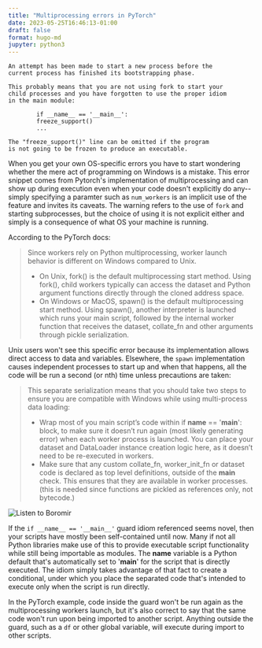 ```yaml
---
title: "Multiprocessing errors in PyTorch"
date: 2023-05-25T16:46:13-01:00
draft: false
format: hugo-md
jupyter: python3
---
```

```
An attempt has been made to start a new process before the
current process has finished its bootstrapping phase.

This probably means that you are not using fork to start your
child processes and you have forgotten to use the proper idiom
in the main module:

        if __name__ == '__main__':
        freeze_support()
        ...

The "freeze_support()" line can be omitted if the program
is not going to be frozen to produce an executable.
```

When you get your own OS-specific errors you have to start wondering whether the mere act of programming on Windows is a mistake. This error snippet comes from Pytorch's implementation of multiprocessing and can show up during execution even when your code doesn't explicitly do any--simply specifying a paramter such as `num_workers` is an implicit use of the feature and invites its caveats. The warning refers to the use of `fork` and starting subprocesses, but the choice of using it is not explicit either and simply is a consequence of what OS your machine is running.

According to the PyTorch docs:
> Since workers rely on Python multiprocessing, worker launch behavior is different on Windows compared to Unix.
> - On Unix, fork() is the default multiprocessing start method. Using fork(), child workers typically can access the dataset and Python argument functions directly through the cloned address space.
> - On Windows or MacOS, spawn() is the default multiprocessing start method. Using spawn(), another interpreter is launched which runs your main script, followed by the internal worker function that receives the dataset, collate_fn and other arguments through pickle serialization.

Unix users won't see this specific error because its implementation allows direct access to data and variables. Elsewhere, the `spawn` implementation causes independent processes to start up and when that happens, all the code will be run a second (or nth) time unless precautions are taken:
> This separate serialization means that you should take two steps to ensure you are compatible with Windows while using multi-process data loading:
> - Wrap most of you main script’s code within if __name__ == '__main__': block, to make sure it doesn’t run again (most likely generating error) when each worker process is launched. You can place your dataset and DataLoader instance creation logic here, as it doesn’t need to be re-executed in workers.
> - Make sure that any custom collate_fn, worker_init_fn or dataset code is declared as top level definitions, outside of the __main__ check. This ensures that they are available in worker processes. (this is needed since functions are pickled as references only, not bytecode.)

![Listen to Boromir](https://i.imgflip.com/7o7o4c.jpg)

If the `if __name__ == '__main__'` guard idiom referenced seems novel, then your scripts have mostly been self-contained until now. Many if not all Python libraries make use of this to provide executable script functionality while still being importable as modules. The __name__ variable is a Python default that's automatically set to '__main__' for the script that is directly executed. The idiom simply takes advantage of that fact to create a conditional, under which you place the separated code that's intended to execute only when the script is run directly.

In the PyTorch example, code inside the guard won't be run again as the multiprocessing workers launch, but it's also correct to say that the same code won't run upon being imported to another script. Anything outside the guard, such as a `df` or other global variable, will execute during import to other scripts.